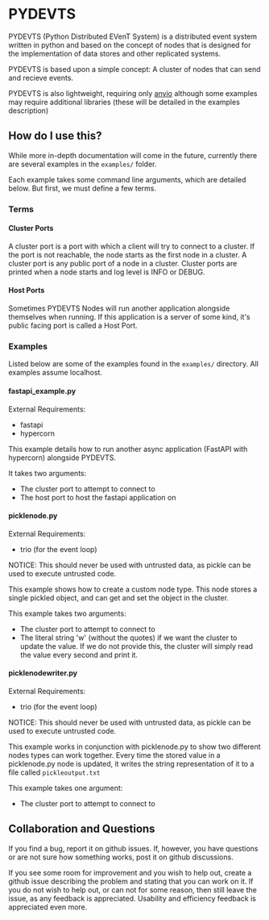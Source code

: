 # PYDEVTS

PYDEVTS (Python Distributed EVenT System) is a distributed event system written in python and based on the concept of nodes that is designed for the implementation of data stores and other replicated systems.

PYDEVTS is based upon a simple concept: A cluster of nodes that can send and recieve events.

PYDEVTS is also lightweight, requiring only [anyio](https://github.com/agronholm/anyio) although some examples may require additional libraries (these will be detailed in the examples description)


## How do I use this?

While more in-depth documentation will come in the future, currently there are several examples in the `examples/` folder.

Each example takes some command line arguments, which are detailed below. But first, we must define a few terms.

### Terms


#### Cluster Ports

A cluster port is a port with which a client will try to connect to a cluster. If the port is not reachable, the node starts as the first node in a cluster. A cluster port is any public port of a node in a cluster. Cluster ports are printed when a node starts and log level is INFO or DEBUG.

#### Host Ports

Sometimes PYDEVTS Nodes will run another application alongside themselves when running. If this application is a server of some kind, it's public facing port is called a Host Port.

### Examples

Listed below are some of the examples found in the `examples/` directory. All examples assume localhost.

#### fastapi_example.py

External Requirements:
- fastapi
- hypercorn

This example details how to run another async application (FastAPI with hypercorn) alongside PYDEVTS.

It takes two arguments:
- The cluster port to attempt to connect to
- The host port to host the fastapi application on

#### picklenode.py

External Requirements:
- trio (for the event loop)

NOTICE: This should never be used with untrusted data, as pickle can be used to execute untrusted code.

This example shows how to create a custom node type. This node stores a single pickled object, and can get and set the object in the cluster.

This example takes two arguments:
- The cluster port to attempt to connect to
- The literal string 'w' (without the quotes) if we want the cluster to update the value. If we do not provide this, the cluster will simply read the value every second and print it.

#### picklenodewriter.py

External Requirements:
- trio (for the event loop)

NOTICE: This should never be used with untrusted data, as pickle can be used to execute untrusted code.

This example works in conjunction with picklenode.py to show two different nodes types can work together. Every time the stored value in a picklenode.py node is updated, it writes the string representation of it to a file called `pickleoutput.txt`

This example takes one argument:
- The cluster port to attempt to connect to

## Collaboration and Questions

If you find a bug, report it on github issues. If, however, you have questions or are not sure how something works, post it on github discussions.

If you see some room for improvement and you wish to help out, create a github issue describing the problem and stating that you can work on it. If you do not wish to help out, or can not for some reason, then still leave the issue, as any feedback is appreciated. Usability and efficiency feedback is appreciated even more.